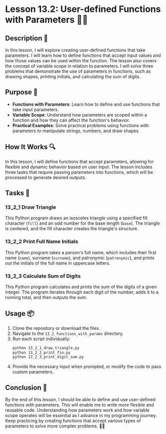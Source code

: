 # Lesson 13.2: User-defined Functions with Parameters 🧑‍💻

## Description 📝

In this lesson, I will explore creating user-defined functions that take parameters.
I will learn how to define functions that accept input values and how those values can be used within the function.
The lesson also covers the concept of variable scope in relation to parameters.
I will solve three problems that demonstrate the use of parameters in functions, such as drawing shapes, printing initials, and calculating the sum of digits.

## Purpose 🎯

-   **Functions with Parameters**: Learn how to define and use functions that take input parameters.
-   **Variable Scope**: Understand how parameters are scoped within a function and how they can affect the function's behavior.
-   **Practical Examples**: Solve practical problems using functions with parameters to manipulate strings, numbers, and draw shapes.

## How It Works 🔍

In this lesson, I will define functions that accept parameters, allowing for flexible and dynamic behavior based on user input.
The lesson includes three tasks that require passing parameters into functions, which will be processed to generate desired outputs.

## Tasks 📜

### 13_2_1 Draw Triangle

This Python program draws an isosceles triangle using a specified fill character (`fill`) and an odd number for the base length (`base`).
The triangle is centered, and the fill character creates the triangle's structure.

### 13_2_2 Print Full Name Initials

This Python program takes a person's full name, which includes their first name (`name`), surname (`surname`), and patronymic (`patronymic`), and prints out the initials of the full name in uppercase letters.

### 13_2_3 Calculate Sum of Digits

This Python program calculates and prints the sum of the digits of a given integer.
The program iterates through each digit of the number, adds it to a running total, and then outputs the sum.

## Usage 📦

1. Clone the repository or download the files.
2. Navigate to the `13_2_functions_with_params` directory.
3. Run each script individually:
    ```bash
    python 13_2_1_draw_triangle.py
    python 13_2_2_print_fio.py
    python 13_2_3_print_digit_sum.py
    ```
4. Provide the necessary input when prompted, or modify the code to pass custom parameters.

## Conclusion 🚀

By the end of this lesson, I should be able to define and use user-defined functions with parameters.
This will enable me to write more flexible and reusable code.
Understanding how parameters work and how variable scope operates will be essential as I advance in my programming journey.
Keep practicing by creating functions that accept various types of parameters to solve more complex problems. 🚀✨
